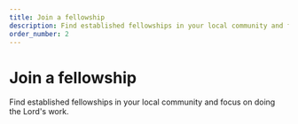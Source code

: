 ```yaml
---
title: Join a fellowship
description: Find established fellowships in your local community and focus on doing the Lord's work.
order_number: 2
---
```


# Join a fellowship

Find established fellowships in your local community and focus on doing the Lord's work.


